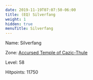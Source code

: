 ```yaml
---
date: 2019-11-19T07:07:50-06:00
title: (EQ) Silverfang
weight: 1
hidden: true
menuTitle: Silverfang
---
```


Name: Silverfang


Zone: [Accursed Temple of Cazic-Thule](/en/eq/exploration/accursed_temple_of_cazicthule)

Level: 58

Hitpoints: 11750